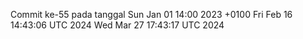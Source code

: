 Commit ke-55 pada tanggal Sun Jan 01 14:00 2023 +0100
Fri Feb 16 14:43:06 UTC 2024
Wed Mar 27 17:43:17 UTC 2024
